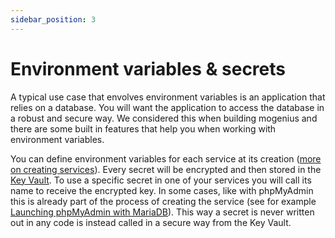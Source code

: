 ```yaml
---
sidebar_position: 3
---
```


# Environment variables & secrets

A typical use case that envolves environment variables is an application that relies on a database. You will want the application to access the database in a robust and secure way. We considered this when building mogenius and there are some built in features that help you when working with environment variables.

You can define environment variables for each service at its creation ([more on creating services](#)). Every secret will be encrypted and then stored in the [Key Vault](#). To use a specific secret in one of your services you will call its name to receive the encrypted key. In some cases, like with phpMyAdmin this is already part of the process of creating the service (see for example [Launching phpMyAdmin with MariaDB](#)). This way a secret is never written out in any code is instead called in a secure way from the Key Vault.